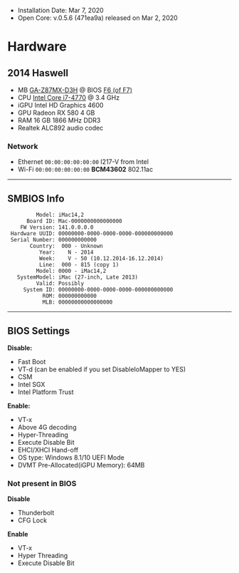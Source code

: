 - Installation Date: Mar 7, 2020
- Open Core: v.0.5.6 (471ea9a) released on Mar 2, 2020

# Hardware

## 2014 Haswell

- MB [GA-Z87MX-D3H](Extra/Specification-GA-Z87MX-D3H.md) @ BIOS [F6 (of F7)](https://www.gigabyte.com/Motherboard/GA-Z87MX-D3H-rev-1x/support#support-dl-bios)
- CPU [Intel Core i7-4770](https://ark.intel.com/content/www/us/en/ark/products/75122/intel-core-i7-4770-processor-8m-cache-up-to-3-90-ghz.html) @ 3.4 GHz
- iGPU Intel HD Graphics 4600
- GPU Radeon RX 580 4 GB
- RAM 16 GB 1866 MHz DDR3
- Realtek ALC892 audio codec


### Network

- Ethernet `00:00:00:00:00:00` I217-V from Intel 
- Wi-Fi `00:00:00:00:00:00`  **BCM43602** 802.11ac


---

## SMBIOS Info

```
         Model: iMac14,2
      Board ID: Mac-0000000000000000
    FW Version: 141.0.0.0.0
 Hardware UUID: 00000000-0000-0000-0000-000000000000
 Serial Number: 000000000000
       Country:  000 - Unknown
          Year:    N - 2014
          Week:    V - 50 (10.12.2014-16.12.2014)
          Line:  000 - 815 (copy 1)
         Model: 0000 - iMac14,2
   SystemModel: iMac (27-inch, Late 2013)
         Valid: Possibly
     System ID: 00000000-0000-0000-0000-000000000000
           ROM: 000000000000
           MLB: 00000000000000000
```

---

## BIOS Settings

**Disable:**

- Fast Boot
- VT-d (can be enabled if you set DisableIoMapper to YES)
- CSM
- Intel SGX
- Intel Platform Trust

**Enable:**

- VT-x
- Above 4G decoding
- Hyper-Threading
- Execute Disable Bit
- EHCI/XHCI Hand-off
- OS type: Windows 8.1/10 UEFI Mode
- DVMT Pre-Allocated(iGPU Memory): 64MB


### Not present in BIOS

**Disable**

- Thunderbolt
- CFG Lock

**Enable**

- VT-x
- Hyper Threading
- Execute Disable Bit
